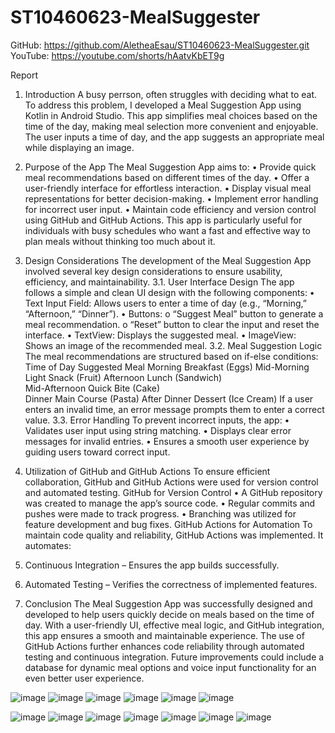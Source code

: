 # ST10460623-MealSuggester
GitHub: [https://github.com/AletheaEsau/ST10460623-MealSuggester.git ](https://github.com/AletheaEsau/ST10460623-MealSuggester.git)
YouTube: https://youtube.com/shorts/hAatvKbET9g 

Report
1. Introduction
A busy perrson, often struggles with deciding what to eat. To address this problem, I developed a Meal Suggestion App using Kotlin in Android Studio. This app simplifies meal choices based on the time of the day, making meal selection more convenient and enjoyable. The user inputs a time of day, and the app suggests an appropriate meal while displaying an image.

2. Purpose of the App
The Meal Suggestion App aims to:
•	Provide quick meal recommendations based on different times of the day.
•	Offer a user-friendly interface for effortless interaction.
•	Display visual meal representations for better decision-making.
•	Implement error handling for incorrect user input.
•	Maintain code efficiency and version control using GitHub and GitHub Actions.
This app is particularly useful for individuals with busy schedules who want a fast and effective way to plan meals without thinking too much about it.

3. Design Considerations
The development of the Meal Suggestion App involved several key design considerations to ensure usability, efficiency, and maintainability.
3.1. User Interface Design
The app follows a simple and clean UI design with the following components:
•	Text Input Field: Allows users to enter a time of day (e.g., “Morning,” “Afternoon,” “Dinner”).
•	Buttons:
o	“Suggest Meal” button to generate a meal recommendation.
o	“Reset” button to clear the input and reset the interface.
•	TextView: Displays the suggested meal.
•	ImageView: Shows an image of the recommended meal.
3.2. Meal Suggestion Logic
The meal recommendations are structured based on if-else conditions:
Time of Day	Suggested Meal
Morning	Breakfast (Eggs)
Mid-Morning	Light Snack (Fruit)	
Afternoon	Lunch (Sandwich)	
Mid-Afternoon	Quick Bite (Cake)	
Dinner	Main Course (Pasta)	
After Dinner	Dessert (Ice Cream)
If a user enters an invalid time, an error message prompts them to enter a correct value.
3.3. Error Handling
To prevent incorrect inputs, the app:
•	Validates user input using string matching.
•	Displays clear error messages for invalid entries.
•	Ensures a smooth user experience by guiding users toward correct input.

4. Utilization of GitHub and GitHub Actions
To ensure efficient collaboration, GitHub and GitHub Actions were used for version control and automated testing.
GitHub for Version Control
•	A GitHub repository was created to manage the app’s source code.
•	Regular commits and pushes were made to track progress.
•	Branching was utilized for feature development and bug fixes.
GitHub Actions for Automation
To maintain code quality and reliability, GitHub Actions was implemented. It automates:
1.	Continuous Integration – Ensures the app builds successfully.
2.	Automated Testing – Verifies the correctness of implemented features.
5. Conclusion
The Meal Suggestion App was successfully designed and developed to help users quickly decide on meals based on the time of day. With a user-friendly UI, effective meal logic, and GitHub integration, this app ensures a smooth and maintainable experience. The use of GitHub Actions further enhances code reliability through automated testing and continuous integration. Future improvements could include a database for dynamic meal options and voice input functionality for an even better user experience.
      
       
![image](https://github.com/user-attachments/assets/ad393637-b69a-4e35-b39e-53bb63d8fcd3)
![image](https://github.com/user-attachments/assets/4ca70616-0821-4357-bd9f-5e3a7161e533)
![image](https://github.com/user-attachments/assets/7d0e14cf-bca1-4aba-a06a-432c7189492b)
![image](https://github.com/user-attachments/assets/9b01c6aa-d047-4086-a5d2-fea35f91e1e5)
![image](https://github.com/user-attachments/assets/4e00a647-8329-478f-b1b9-25a192662de8)
![image](https://github.com/user-attachments/assets/6504a8b6-08a0-4679-8495-36decf4d2450)

![image](https://github.com/user-attachments/assets/e0ecb4fd-e266-46e7-aa72-76a31e29f7d9)
![image](https://github.com/user-attachments/assets/3d364151-66a8-4e7e-8b73-f833fb9db1cf)
![image](https://github.com/user-attachments/assets/c7ea4108-4d9e-4bcb-a1db-0637c6f02f67)
![image](https://github.com/user-attachments/assets/5b6d81bc-2d58-447f-82c9-b1b44b99e825)
![image](https://github.com/user-attachments/assets/f8e48a11-039d-482b-9dbc-ffc6fa41e623)
![image](https://github.com/user-attachments/assets/7f20d584-3c0f-4e20-b8da-5227fc0fb359)
![image](https://github.com/user-attachments/assets/32e422a0-7358-421a-bf09-71c6cc6e7c8d)


